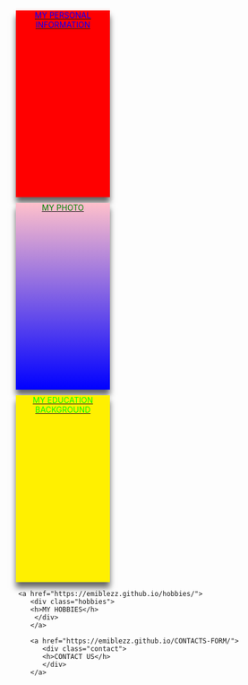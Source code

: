 
<html lang="en">
<!-- my in-line css code-->
<style>
<!-- the main div -->
.container{
   width: 100%;
   height: auto;
   display: flex;
   flex-direction: row;
   flex-wrap: wrap;
   justify-content: flex-start:
   flex-flow: right;
} 
.bio {
background-color: red;
width:33.33%;
height:333px;
color:blue;
margin:10px;
box-shadow:0px 10px 10px rgba(0,0,0,0.6);
text-align: center;

} 
.bio:hover{
background-color:green;
}
.education{
background-color: #fff000;
color:#00ff00;
margin:10px;
width:33.33%;
height:333px;
box-shadow:0px 10px 10px rgba(0,0,0,0.6);
text-align: center;
}
.education:hover{
background-color:pink;
}
.hobbies{
background-color: gray;
color:#fff000;
width:33.33%;
margin:10px;
height:333px;
box-shadow:0px 10px 10px rgba(0,0,0,0.6);
text-align: center;
}
.hobbies:hover{
background-color:chocolate;
}
.contact{
background-color: purple;
color:green;
margin:10px;
width:33.33%;
height:333px;
box-shadow:0px 10px 10px rgba(0,0,0,0.6);
text-align: center;
}
.contact:hover{
background-color:#000;
}
.photo{
background: linear-gradient(pink,blue);
color:green;
margin:10px;
width:33.33%;
height:333px;
box-shadow:0px 10px 10px rgba(0,0,0,0.6);
text-align: center;
}
.photo:hover{
background:gray;
}

</style>
<!-- the heading -->
<head>
   <meta charset="UTF-8">
   <link rel="shortcut icon" type="image/png" href="https://media-exp2.licdn.com/dms/image/C5603AQEjlsgLPej7wA/profile-displayphoto-shrink_200_200/0/1624454506617?e=2147483647&v=beta&t=0vVF6Jpprc4wJWm1BXVWp_OyJB-Kv1D9eGKx4Pd_big">
</head>
<!-- the body -->
<body>
<!-- this div is the main div container -->
<div class="container">
<!-- the children div begin from here -->
<a href="https://emiblezz.github.io/my-Bio-Data/">

<div class="bio">
<h>MY PERSONAL INFORMATION</h>
</div>
</a>

   <a href="https://emiblezz.github.io/my-photo/">
   <div class="photo">
   <h>MY PHOTO</h>
   </div>
   </a>
   
   <a href="https://emiblezz.github.io/my-education/">
      <div class="education">
      <h>MY EDUCATION BACKGROUND</h>
      </div>
      </a>
      
      <a href="https://emiblezz.github.io/hobbies/">
         <div class="hobbies">
         <h>MY HOBBIES</h>
          </div>
         </a>
        
         <a href="https://emiblezz.github.io/CONTACTS-FORM/">
            <div class="contact">
            <h>CONTACT US</h>
            </div>
         </a>
            
</div>
</body>
</html>
